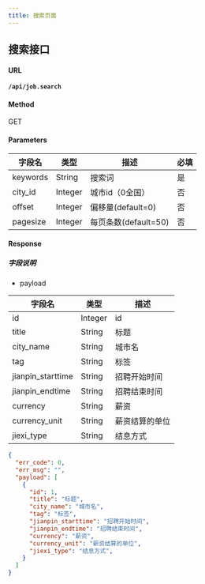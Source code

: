```yaml
---
title: 搜索页面
---
```


## 搜索接口

#### URL

**`/api/job.search`**

#### Method

GET

#### Parameters

| 字段名 | 类型 | 描述 | 必填 |
| ----- | ----- | ----- | ----- |
| keywords | String | 搜索词 | 是 |
| city_id | Integer | 城市id（0全国） | 否 |
| offset | Integer | 偏移量(default=0) | 否 |
| pagesize | Integer | 每页条数(default=50) | 否 |


#### Response

##### 字段说明

* payload

| 字段名 | 类型 | 描述 |
| ----- | ----- | ----- |
| id | Integer | id |
| title | String | 标题 |
| city_name | String | 城市名 |
| tag | String | 标签 |
| jianpin_starttime | String | 招聘开始时间 |
| jianpin_endtime | String | 招聘结束时间 |
| currency | String | 薪资 |
| currency_unit | String | 薪资结算的单位 |
| jiexi_type | String | 结息方式 |

```json
{
  "err_code": 0,
  "err_msg": "",
  "payload": [
    {
      "id": 1,
      "title": "标题",
      "city_name": "城市名",
      "tag": "标签",
      "jianpin_starttime": "招聘开始时间",
      "jianpin_endtime": "招聘结束时间",
      "currency": "薪资",
      "currency_unit": "薪资结算的单位",
      "jiexi_type": "结息方式",
    }
  ]
}
```